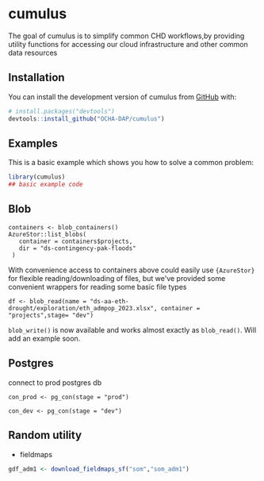 
# cumulus

<!-- badges: start -->
<!-- badges: end -->

The goal of cumulus is to simplify common CHD workflows,by providing utility functions for accessing our cloud infrastructure and other common data resources

## Installation

You can install the development version of cumulus from [GitHub](https://github.com/) with:

``` r
# install.packages("devtools")
devtools::install_github("OCHA-DAP/cumulus")
```

## Examples

This is a basic example which shows you how to solve a common problem:

``` r
library(cumulus)
## basic example code
```

## Blob

```{r}
containers <- blob_containers()
AzureStor::list_blobs(
   container = containers$projects,
   dir = "ds-contingency-pak-floods"
 )
```

With convenience access to containers above could easily use `{AzureStor}` for flexible reading/downloading of files, but we've provided some convenient wrappers 
for reading some basic file types

```{r}
df <- blob_read(name = "ds-aa-eth-drought/exploration/eth_admpop_2023.xlsx", container = "projects",stage= "dev")
```

`blob_write()` is now available and works almost exactly as `blob_read()`. Will add an example soon.


## Postgres

connect to prod postgres db

```{r}
con_prod <- pg_con(stage = "prod")
```

```{r}
con_dev <- pg_con(stage = "dev")
```

## Random utility

- fieldmaps
```r
gdf_adm1 <- download_fieldmaps_sf("som","som_adm1")
```

